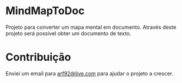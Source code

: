 # MindMapToDoc

Projeto para converter um mapa mental em documento. Através deste projeto será possível obter um documento de texto.

# Contribuição

Enviei um email para arf92@live.com para ajudar o projeto a crescer.
